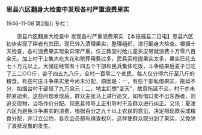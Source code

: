 ### 恩县六区翻身大检查中发现各村严重浪费果实

1946-11-08
第2版()
专栏：

　　恩县六区翻身大检查中
    发现各村严重浪费果实
    【本报威县二日电】恩县六区初步实现了耕者有其田，现已转入清理果实，整理组织，进行翻身大检查。根据十天检查，各村浪费果实现象异常严重，仅三教堂村给儿童买皮带就浪费十万零八百余元，加上村干上集大吃大花和殡葬用费过多，民兵买枪提果实太多，果实已花去七十万元以上。大储庄经常有十四五个干部和民兵集体吃饭，斗争结果后麦子已吃了三二○○斤，谷子四五九八斤，全村一百零二个贫民，每人仅分得六斤至八斤的粮食。有些村庄斗争果实至今尚未分配，原因是：一，有些干部私借果实，拖延不分，如烟台村干部借了九万余元；二，地主幻想“变天”，故意拖延不交，村干亦未抓紧追索。这些问题发现后，群众主张马上进行追交，如有借口卖不出东西者，则追交现物，当场作价分配。现恩县领导上正引导村干及群众进行纠正。又讯：夏津六区为避免斗争果实的浪费，根据百分之九十以上农民的意见，决定把现款买成粮食分配，并订立公约，各农会员都有缉查权利，这样使群众既分到了果实，又免除了浪费现象的发生。
